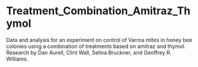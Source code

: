 # Treatment_Combination_Amitraz_Thymol
Data and analysis for an experiment on control of Varroa mites in honey bee colonies using a combination of treatments based on amitraz and thymol. Research by Dan Aurell, Clint Wall, Selina Bruckner, and Geoffrey R. Williams.
